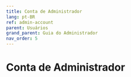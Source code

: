 ```yaml
---
title: Conta de Administrador
lang: pt-BR
ref: admin-account
parent: Usuários
grand_parent: Guia do Administrador
nav_order: 5
---
```


# Conta de Administrador

